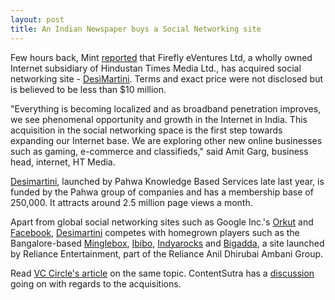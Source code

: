 ```yaml
---
layout: post
title: An Indian Newspaper buys a Social Networking site
---
```


Few hours back, Mint <a href="http://www.livemint.com/2007/11/21001018/HT-Media8217s-net-arm-buys.html">reported</a> that Firefly eVentures Ltd, a wholly owned Internet subsidiary of Hindustan Times Media Ltd., has acquired social networking site - <a href="http://www.desimartini.com/">DesiMartini</a>. Terms and exact price were not disclosed but is believed to be less than $10 million.

"Everything is becoming localized and as broadband penetration improves, we see phenomenal opportunity and growth in the Internet in India. This acquisition in the social networking space is the first step towards expanding our Internet base. We are exploring other new online businesses such as gaming, e-commerce and classifieds," said Amit Garg, business head, internet, HT Media.

<a href="http://www.desimartini.com/">Desimartini</a>, launched by Pahwa Knowledge Based Services late last year, is funded by the Pahwa group of companies and has a membership base of 250,000. It attracts around 2.5 million page views a month.

Apart from global social networking sites such as Google Inc.'s <a href="http://www.orkut.com/">Orkut</a> and <a href="http://www.facebook.com/">Facebook</a>, <a href="http://www.desimartini.com/">Desimartini</a> competes with homegrown players such as the Bangalore-based <a href="http://www.minglebox.com/">Minglebox</a>, <a href="http://www.ibibo.com/">Ibibo</a>, <a href="http://www.indyarocks.com/">Indyarocks</a> and <a href="http://www.bigadda.com/">Bigadda</a>, a site launched by Reliance Entertainment, part of the Reliance Anil Dhirubai Ambani Group.

Read <a href="http://www.vccircle.com/2007/11/21/ht-media-acquires-social-networking-website-desimartinicom/">VC Circle's article</a> on the same topic. ContentSutra has a <a href="http://www.contentsutra.com/entry/419-ht-media-buys-social-networking-site-desimartini/">discussion</a> going on with regards to the acquisitions.